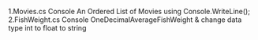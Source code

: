 1.Movies.cs Console An Ordered List of Movies using Console.WriteLine();
2.FishWeight.cs Console OneDecimalAverageFishWeight & change data type int to float to string
